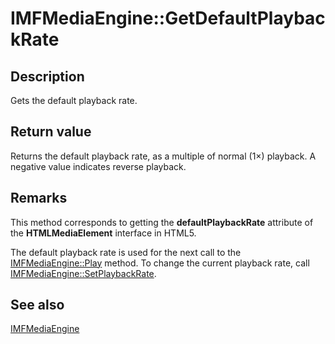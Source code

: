 # IMFMediaEngine::GetDefaultPlaybackRate

## Description

Gets the default playback rate.

## Return value

Returns the default playback rate, as a multiple of normal (1×) playback. A negative value indicates reverse playback.

## Remarks

This method corresponds to getting the **defaultPlaybackRate** attribute of the **HTMLMediaElement** interface in HTML5.

The default playback rate is used for the next call to the [IMFMediaEngine::Play](https://learn.microsoft.com/windows/desktop/api/mfmediaengine/nf-mfmediaengine-imfmediaengine-play) method. To change the current playback rate, call [IMFMediaEngine::SetPlaybackRate](https://learn.microsoft.com/windows/desktop/api/mfmediaengine/nf-mfmediaengine-imfmediaengine-setplaybackrate).

## See also

[IMFMediaEngine](https://learn.microsoft.com/windows/desktop/api/mfmediaengine/nn-mfmediaengine-imfmediaengine)